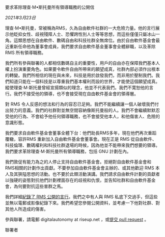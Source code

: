要求革除理查·M•斯托曼所有領導職務的公開信

*2021年3月23日*

理查·M•斯托曼，常被稱為RMS，久為自由軟件社群的一大危險力量。他的言行展示他眨抑女性、歧視殘障人士、恐懼跨性別人士等等思想，而這些僅僅只屬冰山一角。這類思想在自由軟件、數碼自由和科技社群全無席位。由於自由軟件基金會最近重新任命他為董事會成員，我們要求自由軟件基金董事會全體辭職，以及革除 RMS 所有領導職務。

我們所有參與聯署的人都相信數碼自主的重要性，用戶的自由亦在保障我們基本人權上扮演重要角色。如果要令軟件自由所帶來的願望成真，社群內部必須作出根本的轉變。我們所相信的現在與未來，科技是用於啟發我們，而非用於壓制我們。我們知道只能在一個科技是以尊重我們基本權利而設的世界，才能使這個願望成真。縱使理查·M·斯托曼曾經宣揚類似的理念，他並不代表我們。我們不寛恕他的言行。我們不接受他的領導，也不會接受現在自由軟件基金會的領導層。

對 RMS 令人反感的想法和行為的容忍已足夠。我們不能繼續讓一個人破壞我們付出努力的意義。我們的社群對並無空間容納像斯托曼般的人。我們不會繼續默默忍受他的行為、不會給予他任何領導職務，也不會接受他本人，和他傷害人、危險的意識形態。

我們要求自由軟件基金會董事全體下台：他們助長RMS多年，現在他們再次重蹈覆轍，容許RMS 重新加入自由軟件基金會董事會。現在正是 RMS 從自由軟件、科技倫理、數碼權利和科技社群退場的時候，因為他並不能帶來我們想要的領導。我們要求革除理查·M·斯托曼所有領導職務，包括 GNU 計劃在內。

我們敦促有能力為之的人停止支持自由軟件基金會。拒絕對自由軟件基金會和RMS相關的計劃作出貢獻。不要參加自由軟件基金會主辦的、或其他歡迎 RMS 本人及其狹隘思想的活動。也不要於此類活動演講。我們請求自由軟件計劃的貢獻者以強硬的姿態對抗他們計劃裡面存在的歧視和仇恨，並告知社群和自由軟件基金會，為何要對抗這些害群之馬。

我們詳細[紀錄了 RMS 公開的言行](https://rms-open-letter.github.io/appendix)。我們之中有人與 RMS 私底下交過手，但這些並無以電郵或影像紀錄下來。我們希望您參閱公開資料，並考慮一下他對社群、對其他人所造成的傷害。

參與聯署，請電郵 digitalautonomy at riseup.net ，或[提交 pull request](https://github.com/rms-open-letter/rms-open-letter.github.io/pulls) 。

聯署者
